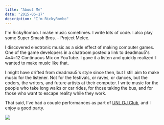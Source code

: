```yaml
---
title: "About Me"
date: "2015-06-17"
description: "I'm RickyRombo"
---
```

<div class="row">
    <section class="col-md-9">
        <p>I'm RickyRombo. I make music sometimes. I write lots of code. I also play some Super Smash Bros. - Project Melee.</p>
        <p>I discovered electronic music as a side effect of making computer games. One of the game developers in a chatroom posted a link to deadmau5's 4x4=12 Continuous Mix on YouTube. I gave it a listen and quickly realized I wanted to make music like that.</p>
        <p>I might have drifted from deadmau5's style since then, but I still aim to make music for the listener. Not for the festivals, or raves, or dances, but the coders, the writers, and future artists at their computer. I write music for the people who take long walks or car rides, for those taking the bus, and for those who want to escape reality while they work.</p>
        <p>That said, I've had a couple performances as part of <a title="UNL DJ Club Website" href="http://unldjclub.herokuapp.com">UNL DJ Club</a>, and I enjoy a good party.</p>
    </section>
    <section class="col-md-3">
        <p><img src="/img/dj.jpg"/></a></p>
    </section>
</div>